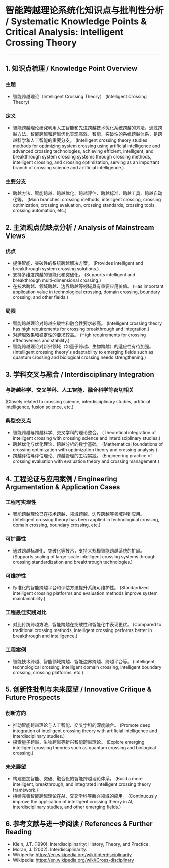 # 智能跨越理论系统化知识点与批判性分析 / Systematic Knowledge Points & Critical Analysis: Intelligent Crossing Theory

---

## 1. 知识点梳理 / Knowledge Point Overview

### 主题

- 智能跨越理论（Intelligent Crossing Theory）
  (Intelligent Crossing Theory)

### 定义

- 智能跨越理论研究利用人工智能和先进跨越技术优化系统跨越的方法，通过跨越方法、智能跨越和跨越优化实现高效、智能、突破性的系统跨越体系，是跨越科学和人工智能的重要分支。
  (Intelligent crossing theory studies methods for optimizing system crossing using artificial intelligence and advanced crossing technologies, achieving efficient, intelligent, and breakthrough system crossing systems through crossing methods, intelligent crossing, and crossing optimization, serving as an important branch of crossing science and artificial intelligence.)

### 主要分支

- 跨越方法、智能跨越、跨越优化、跨越评估、跨越标准、跨越工具、跨越自动化等。
  (Main branches: crossing methods, intelligent crossing, crossing optimization, crossing evaluation, crossing standards, crossing tools, crossing automation, etc.)

## 2. 主流观点优缺点分析 / Analysis of Mainstream Views

### 优点

- 提供智能、突破性的系统跨越解决方案。
  (Provides intelligent and breakthrough system crossing solutions.)
- 支持多维度跨越的智能化和突破化。
  (Supports intelligent and breakthrough multi-dimensional crossing.)
- 在技术跨越、领域跨越、边界跨越等领域具有重要应用价值。
  (Has important application value in technological crossing, domain crossing, boundary crossing, and other fields.)

### 局限

- 智能跨越理论对跨越突破性和融合性要求较高。
  (Intelligent crossing theory has high requirements for crossing breakthrough and integration.)
- 对跨越效果和稳定性的要求较高。
  (High requirements for crossing effectiveness and stability.)
- 智能跨越理论对新兴领域（如量子跨越、生物跨越）的适应性有待加强。
  (Intelligent crossing theory's adaptability to emerging fields such as quantum crossing and biological crossing needs strengthening.)

## 3. 学科交叉与融合 / Interdisciplinary Integration

### 与跨越科学、交叉学科、人工智能、融合科学等密切相关

  (Closely related to crossing science, interdisciplinary studies, artificial intelligence, fusion science, etc.)

### 典型交叉点

- 智能跨越与跨越科学、交叉学科的理论整合。
  (Theoretical integration of intelligent crossing with crossing science and interdisciplinary studies.)
- 跨越优化与优化理论、跨越分析的数学基础。
  (Mathematical foundations of crossing optimization with optimization theory and crossing analysis.)
- 跨越评估与评估理论、跨越管理的工程实践。
  (Engineering practice of crossing evaluation with evaluation theory and crossing management.)

## 4. 工程论证与应用案例 / Engineering Argumentation & Application Cases

### 工程可实现性

- 智能跨越理论已在技术跨越、领域跨越、边界跨越等领域得到应用。
  (Intelligent crossing theory has been applied in technological crossing, domain crossing, boundary crossing, etc.)

### 可扩展性

- 通过跨越标准化、突破化等技术，支持大规模智能跨越系统的扩展。
  (Supports scaling of large-scale intelligent crossing systems through crossing standardization and breakthrough technologies.)

### 可维护性

- 标准化的智能跨越平台和评估方法提升系统可维护性。
  (Standardized intelligent crossing platforms and evaluation methods improve system maintainability.)

### 工程最佳实践对比

- 对比传统跨越方法，智能跨越在突破性和智能化中表现更优。
  (Compared to traditional crossing methods, intelligent crossing performs better in breakthrough and intelligence.)

### 工程案例

- 智能技术跨越、智能领域跨越、智能边界跨越、跨越平台等。
  (Intelligent technological crossing, intelligent domain crossing, intelligent boundary crossing, crossing platforms, etc.)

## 5. 创新性批判与未来展望 / Innovative Critique & Future Prospects

### 创新方向

- 推动智能跨越理论与人工智能、交叉学科的深度融合。
  (Promote deep integration of intelligent crossing theory with artificial intelligence and interdisciplinary studies.)
- 探索量子跨越、生物跨越等新兴智能跨越理论。
  (Explore emerging intelligent crossing theories such as quantum crossing and biological crossing.)

### 未来展望

- 构建更加智能、突破、融合化的智能跨越理论体系。
  (Build a more intelligent, breakthrough, and integrated intelligent crossing theory framework.)
- 持续完善智能跨越理论在AI、交叉学科等新兴领域的应用。
  (Continuously improve the application of intelligent crossing theory in AI, interdisciplinary studies, and other emerging fields.)

## 6. 参考文献与进一步阅读 / References & Further Reading

- Klein, J.T. (1990). Interdisciplinarity: History, Theory, and Practice.
- Moran, J. (2002). Interdisciplinarity.
- Wikipedia: <https://en.wikipedia.org/wiki/Interdisciplinarity>
- Wikipedia: <https://en.wikipedia.org/wiki/Cross-disciplinary>
